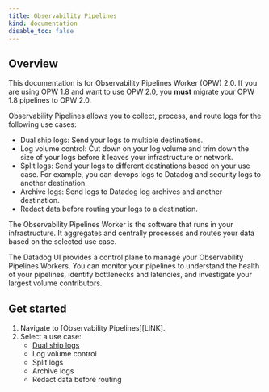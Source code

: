 ```yaml
---
title: Observability Pipelines
kind: documentation
disable_toc: false
---
```


## Overview

<div class="alert alert-warning">This documentation is for Observability Pipelines Worker (OPW) 2.0. If you are using OPW 1.8 and want to use OPW 2.0, you <strong>must</strong> migrate your OPW 1.8 pipelines to OPW 2.0.</div>

Observability Pipelines allows you to collect, process, and route logs for the following use cases:

- Dual ship logs: Send your logs to multiple destinations.
- Log volume control: Cut down on your log volume and trim down the size of your logs before it leaves your infrastructure or network.
- Split logs: Send your logs to different destinations based on your use case. For example, you can devops logs to Datadog and security logs to another destination.
- Archive logs: Send logs to Datadog log archives and another destination.
- Redact data before routing your logs to a destination.

The Observability Pipelines Worker is the software that runs in your infrastructure. It aggregates and centrally processes and routes your data based on the selected use case.

The Datadog UI provides a control plane to manage your Observability Pipelines Workers. You can monitor your pipelines to understand the health of your pipelines, identify bottlenecks and latencies, and investigate your largest volume contributors.

## Get started

1. Navigate to [Observability Pipelines][LINK].
1. Select a use case:
    - [Dual ship logs][1]
    - Log volume control
    - Split logs
    - Archive logs
    - Redact data before routing

[1]: content/en/observability_pipelines/dual_ship_logs/